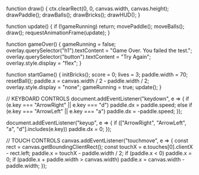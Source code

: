 function draw() {
  ctx.clearRect(0, 0, canvas.width, canvas.height);
  drawPaddle();
  drawBalls();
  drawBricks();
  drawHUD();
}

function update() {
  if (!gameRunning) return;
  movePaddle();
  moveBalls();
  draw();
  requestAnimationFrame(update);
}

function gameOver() {
  gameRunning = false;
  overlay.querySelector("h1").textContent = "Game Over. You failed the test.";
  overlay.querySelector("button").textContent = "Try Again";
  overlay.style.display = "flex";
}

function startGame() {
  initBricks();
  score = 0;
  lives = 3;
  paddle.width = 70;
  resetBall();
  paddle.x = canvas.width / 2 - paddle.width / 2;
  overlay.style.display = "none";
  gameRunning = true;
  update();
}

// KEYBOARD CONTROLS
document.addEventListener("keydown", e => {
  if (e.key === "ArrowRight" || e.key === "d") paddle.dx = paddle.speed;
  else if (e.key === "ArrowLeft" || e.key === "a") paddle.dx = -paddle.speed;
});

document.addEventListener("keyup", e => {
  if (["ArrowRight", "ArrowLeft", "a", "d"].includes(e.key)) paddle.dx = 0;
});

// TOUCH CONTROLS
canvas.addEventListener("touchmove", e => {
  const rect = canvas.getBoundingClientRect();
  const touchX = e.touches[0].clientX - rect.left;
  paddle.x = touchX - paddle.width / 2;
  if (paddle.x < 0) paddle.x = 0;
  if (paddle.x + paddle.width > canvas.width) paddle.x = canvas.width - paddle.width;
});
</script>